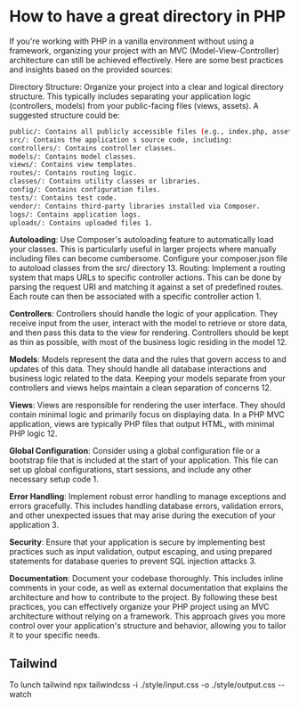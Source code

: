 # How to have a great directory in PHP

If you're working with PHP in a vanilla environment without using a framework, organizing your project with an MVC (Model-View-Controller) architecture can still be achieved effectively. Here are some best practices and insights based on the provided sources:

Directory Structure: Organize your project into a clear and logical directory structure. This typically includes separating your application logic (controllers, models) from your public-facing files (views, assets). A suggested structure could be:
```bash
public/: Contains all publicly accessible files (e.g., index.php, assets like CSS, JavaScript, and images).
src/: Contains the application s source code, including:
controllers/: Contains controller classes.
models/: Contains model classes.
views/: Contains view templates.
routes/: Contains routing logic.
classes/: Contains utility classes or libraries.
config/: Contains configuration files.
tests/: Contains test code.
vendor/: Contains third-party libraries installed via Composer.
logs/: Contains application logs.
uploads/: Contains uploaded files 1.
```
**Autoloading**: Use Composer's autoloading feature to automatically load your classes. This is particularly useful in larger projects where manually including files can become cumbersome. Configure your composer.json file to autoload classes from the src/ directory 13.
Routing: Implement a routing system that maps URLs to specific controller actions. This can be done by parsing the request URI and matching it against a set of predefined routes. Each route can then be associated with a specific controller action 1.

**Controllers**: Controllers should handle the logic of your application. They receive input from the user, interact with the model to retrieve or store data, and then pass this data to the view for rendering. Controllers should be kept as thin as possible, with most of the business logic residing in the model 12.

**Models**: Models represent the data and the rules that govern access to and updates of this data. They should handle all database interactions and business logic related to the data. Keeping your models separate from your controllers and views helps maintain a clean separation of concerns 12.

**Views**: Views are responsible for rendering the user interface. They should contain minimal logic and primarily focus on displaying data. In a PHP MVC application, views are typically PHP files that output HTML, with minimal PHP logic 12.

**Global Configuration**: Consider using a global configuration file or a bootstrap file that is included at the start of your application. This file can set up global configurations, start sessions, and include any other necessary setup code 1.

**Error Handling**: Implement robust error handling to manage exceptions and errors gracefully. This includes handling database errors, validation errors, and other unexpected issues that may arise during the execution of your application 3.

**Security**: Ensure that your application is secure by implementing best practices such as input validation, output escaping, and using prepared statements for database queries to prevent SQL injection attacks 3.

**Documentation**: Document your codebase thoroughly. This includes inline comments in your code, as well as external documentation that explains the architecture and how to contribute to the project.
By following these best practices, you can effectively organize your PHP project using an MVC architecture without relying on a framework. This approach gives you more control over your application's structure and behavior, allowing you to tailor it to your specific needs.

## Tailwind
To lunch tailwind
npx tailwindcss -i ./style/input.css -o ./style/output.css --watch